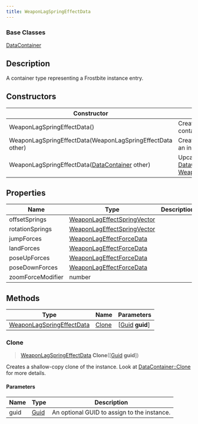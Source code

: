 ```yaml
---
title: WeaponLagSpringEffectData
---
```

### Base Classes

[DataContainer](/vext/ref/shared/class/datacontainer)

## Description

A container type representing a Frostbite instance entry.

## Constructors

| Constructor                                                                          | Description                                                                                                                               |
| ------------------------------------------------------------------------------------ | ----------------------------------------------------------------------------------------------------------------------------------------- |
| WeaponLagSpringEffectData()                                                          | Create a new instance of this container type.                                                                                             |
| WeaponLagSpringEffectData(WeaponLagSpringEffectData other)                           | Create a reference copy of an instance of the same type.                                                                                  |
| WeaponLagSpringEffectData([DataContainer](/vext/ref/shared/class/datacontainer) other) | Upcast an instance of type [DataContainer](/vext/ref/shared/class/datacontainer) to [WeaponLagSpringEffectData](/vext/ref/fb/weaponlagspringeffectdata/). |

## Properties

| Name              | Type                                                       | Description |
| ----------------- | ---------------------------------------------------------- | ----------- |
| offsetSprings     | [WeaponLagEffectSpringVector](/vext/ref/fb/weaponlageffectspringvector/) |             |
| rotationSprings   | [WeaponLagEffectSpringVector](/vext/ref/fb/weaponlageffectspringvector/) |             |
| jumpForces        | [WeaponLagEffectForceData](/vext/ref/fb/weaponlageffectforcedata/)       |             |
| landForces        | [WeaponLagEffectForceData](/vext/ref/fb/weaponlageffectforcedata/)       |             |
| poseUpForces      | [WeaponLagEffectForceData](/vext/ref/fb/weaponlageffectforcedata/)       |             |
| poseDownForces    | [WeaponLagEffectForceData](/vext/ref/fb/weaponlageffectforcedata/)       |             |
| zoomForceModifier | number                                                     |             |

## Methods

| Type                                                   | Name            | Parameters                                     |
| ------------------------------------------------------ | --------------- | ---------------------------------------------- |
| [WeaponLagSpringEffectData](/vext/ref/fb/weaponlagspringeffectdata/) | [Clone](#clone) | \[[Guid](/vext/ref/shared/class/guid) **guid**\] |

### Clone

> [WeaponLagSpringEffectData](/vext/ref/fb/weaponlagspringeffectdata/) **Clone**(\[[Guid](/vext/ref/shared/class/guid) **guid**\])

Creates a shallow-copy clone of the instance. Look at [DataContainer::Clone](/vext/ref/shared/class/datacontainer#clone) for more details.

#### Parameters

| Name | Type         | Description                                 |
| ---- | ------------ | ------------------------------------------- |
| guid | [Guid](/vext/ref/shared/class/guid/) | An optional GUID to assign to the instance. |
